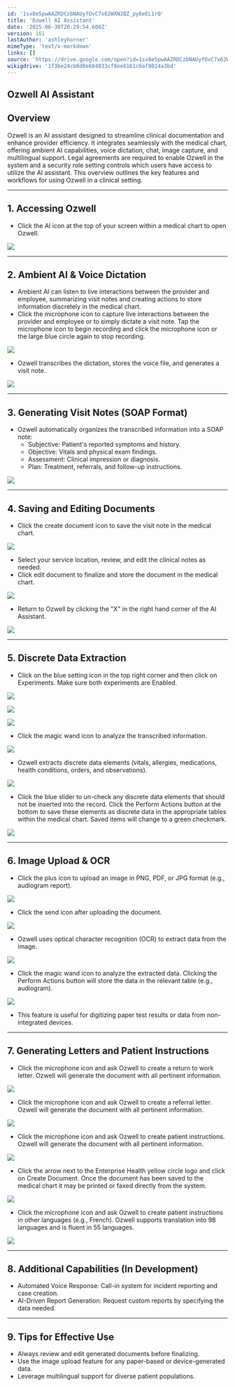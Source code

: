```yaml
---
id: '1sx8e5pwAAZRDCzbNAUyfOvC7x62WXN2QZ_py6eEL1rQ'
title: 'Ozwell AI Assistant'
date: '2025-06-30T20:29:54.600Z'
version: 161
lastAuthor: 'ashleyhorner'
mimeType: 'text/x-markdown'
links: []
source: 'https://drive.google.com/open?id=1sx8e5pwAAZRDCzbNAUyfOvC7x62WXN2QZ_py6eEL1rQ'
wikigdrive: '1f3be24cb6d0e684833cf8ee6161c6af8024a3bd'
---
```

## Ozwell AI Assistant

## Overview

Ozwell is an AI assistant designed to streamline clinical documentation and enhance provider efficiency. It integrates seamlessly with the medical chart, offering ambient AI capabilities, voice dictation, chat, image capture, and multilingual support. Legal agreements are required to enable Ozwell in the system and a security role setting controls which users have access to utilize the AI assistant. This overview outlines the key features and workflows for using Ozwell in a clinical setting.

___

## 1. Accessing Ozwell

* Click the AI icon at the top of your screen within a medical chart to open Ozwell.

![](../ozwell-ai-assistant.assets/8927a033c81619fe0dfa00da14d01f72.png)

___

## 2. Ambient AI & Voice Dictation

* Ambient AI can listen to live interactions between the provider and employee, summarizing visit notes and creating actions to store information discretely in the medical chart.
* Click the microphone icon to capture live interactions between the provider and employee or to simply dictate a visit note. Tap the microphone icon to begin recording and click the microphone icon or the large blue circle again to stop recording.

![](../ozwell-ai-assistant.assets/b3ad60959b0c8af37036102677da2d50.png)

* Ozwell transcribes the dictation, stores the voice file, and generates a visit note.

![](../ozwell-ai-assistant.assets/0cb002d05cace42b5d94157006f5d59b.png)

___

## 3. Generating Visit Notes (SOAP Format)

* Ozwell automatically organizes the transcribed information into a SOAP note:
    * Subjective: Patient's reported symptoms and history.
    * Objective: Vitals and physical exam findings.
    * Assessment: Clinical impression or diagnosis.
    * Plan: Treatment, referrals, and follow-up instructions.

![](../ozwell-ai-assistant.assets/1277827581d5081144a0347e1b05a0f1.png)

___

## 4. Saving and Editing Documents

* Click the create document icon to save the visit note in the medical chart.

![](../ozwell-ai-assistant.assets/4c1263827bb8d531892f0f1a0907608d.png)

* Select your service location, review, and edit the clinical notes as needed.
* Click edit document to finalize and store the document in the medical chart.

![](../ozwell-ai-assistant.assets/4440183459cd9ff59260024d912205af.png)

* Return to Ozwell by clicking the "X" in the right hand corner of the AI Assistant.

![](../ozwell-ai-assistant.assets/e60cd4f51b5124d6c3715cb3b981fbcb.png)

___

## 5. Discrete Data Extraction

* Click on the blue setting icon in the top right corner and then click on Experiments. Make sure both experiments are Enabled.

![](../ozwell-ai-assistant.assets/bcf759af65fd95798dd5aa7d6b64fdba.png)

![](../ozwell-ai-assistant.assets/f3ec3923df759312cc4e6c2de23113b5.png)

![](../ozwell-ai-assistant.assets/55a0516032703cb463bd4325e9f05d0a.png)

* Click the magic wand icon to analyze the transcribed information.

![](../ozwell-ai-assistant.assets/46ef44ca9f807c2beeace1f624bbdde2.png)

* Ozwell extracts discrete data elements (vitals, allergies, medications, health conditions, orders, and observations).

![](../ozwell-ai-assistant.assets/0eb3a269d88dda2dfd6c70c49c79d9de.png)

* Click the blue slider to un-check any discrete data elements that should not be inserted into the record. Click the Perform Actions button at the bottom to save these elements as discrete data in the appropriate tables within the medical chart. Saved items will change to a green checkmark.

![](../ozwell-ai-assistant.assets/29d4382a1e3a7c94913072463ddebcb1.png)

___

## 6. Image Upload & OCR

* Click the plus icon to upload an image in PNG, PDF, or JPG format (e.g., audiogram report).

![](../ozwell-ai-assistant.assets/5b4d859c485cb418e6659d2a94b9f12e.png)

* Click the send icon after uploading the document.

![](../ozwell-ai-assistant.assets/24b4a831589d14153b6ddd9168121ebb.png)

* Ozwell uses optical character recognition (OCR) to extract data from the image.

![](../ozwell-ai-assistant.assets/0812bd45bc36b0aa8318bb0472d6543b.png)

* Click the magic wand icon to analyze the extracted data. Clicking the Perform Actions button will store the data in the relevant table (e.g., audiogram).

![](../ozwell-ai-assistant.assets/f11a31bb86a0f2f76bd9e769a7c9be74.png)

* This feature is useful for digitizing paper test results or data from non-integrated devices.

___

## 7. Generating Letters and Patient Instructions

* Click the microphone icon and ask Ozwell to create a return to work letter. Ozwell will generate the document with all pertinent information.

![](../ozwell-ai-assistant.assets/a2c689a43959d3e00048af45ba4b556a.png)

* Click the microphone icon and ask Ozwell to create a referral letter. Ozwell will generate the document with all pertinent information.

![](../ozwell-ai-assistant.assets/d8419db76f725d97fc0857da45fc685a.png)

* Click the microphone icon and ask Ozwell to create patient instructions. Ozwell will generate the document with all pertinent information.

![](../ozwell-ai-assistant.assets/9c06f2e017806dffadcb248384ce0f10.png)

* Click the arrow next to the Enterprise Health yellow circle logo and click on Create Document. Once the document has been saved to the medical chart it may be printed or faxed directly from the system.

![](../ozwell-ai-assistant.assets/02fda2269cc1286259e97d3b70bd635b.png)

* Click the microphone icon and ask Ozwell to create patient instructions in other languages (e.g., French). Ozwell supports translation into 98 languages and is fluent in 55 languages.

![](../ozwell-ai-assistant.assets/721a6ab2f33a5fde7cf3c8f99be58724.png)

___

## 8. Additional Capabilities (In Development)

* Automated Voice Response: Call-in system for incident reporting and case creation.
* AI-Driven Report Generation: Request custom reports by specifying the data needed.

___

## 9. Tips for Effective Use

* Always review and edit generated documents before finalizing.
* Use the image upload feature for any paper-based or device-generated data.
* Leverage multilingual support for diverse patient populations.
